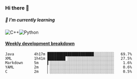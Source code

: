 ### Hi there 👋

##### 🌱 I’m currently learning

![C++](https://img.shields.io/badge/-C++-00599C?style=flat-square&logo=c)![Python](https://img.shields.io/badge/-Python-black?style=flat-square&logo=Python)


<!-- waka-box start -->
#### <a href="https://gist.github.com/bf274261b4c8553e17fc709dfc3cfa97" target="_blank">Weekly development breakdown</a>
```text
Java      	 4h17m ████████████████████▉░░░░░░░░░   69.7% 
XML       	 1h41m ████████▏░░░░░░░░░░░░░░░░░░░░░   27.5% 
Markdown  	 5m    ▍░░░░░░░░░░░░░░░░░░░░░░░░░░░░░    1.6% 
YAML      	 2m    ▏░░░░░░░░░░░░░░░░░░░░░░░░░░░░░    0.6% 
C         	 2m    ▏░░░░░░░░░░░░░░░░░░░░░░░░░░░░░    0.5% 
```
<!-- Powered by https://github.com/YouEclipse/waka-box-go . -->
<!-- waka-box end -->



<!--
**KomoreKalu/KomoreKalu** is a ✨ _special_ ✨ repository because its `README.md` (this file) appears on your GitHub profile.

Here are some ideas to get you started:

- 🔭 I’m currently working on ...
- 🌱 I’m currently learning ...
- 👯 I’m looking to collaborate on ...
- 🤔 I’m looking for help with ...
- 💬 Ask me about ...
- 📫 How to reach me: ...
- 😄 Pronouns: ...
- ⚡ Fun fact: ...
-->
